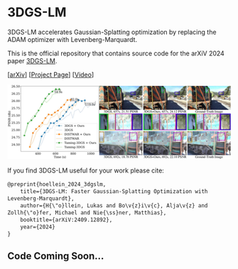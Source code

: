 # 3DGS-LM
3DGS-LM accelerates Gaussian-Splatting optimization by replacing the ADAM optimizer with Levenberg-Marquardt.

This is the official repository that contains source code for the arXiV 2024 paper [3DGS-LM](https://lukashoel.github.io/3DGS-LM).

[[arXiv](https://arxiv.org/abs/2409.12892)] [[Project Page](https://lukashoel.github.io/3DGS-LM/)] [[Video](https://youtu.be/tDiGuGMssg8)]

![Teaser](static/images/teaser.jpg "3DGS-LM")

If you find 3DGS-LM useful for your work please cite:
```
@preprint{hoellein_2024_3dgslm,
    title={3DGS-LM: Faster Gaussian-Splatting Optimization with Levenberg-Marquardt},
    author={H{\"o}llein, Lukas and Bo\v{z}i\v{c}, Alja\v{z} and Zollh{\"o}fer, Michael and Nie{\ss}ner, Matthias},
    booktitle={arXiV:2409.12892},
    year={2024}
}
```

## Code Coming Soon...
